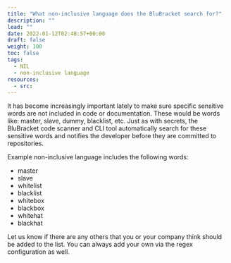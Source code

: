 ```yaml
---
title: "What non-inclusive language does the BluBracket search for?"
description: ""
lead: ""
date: 2022-01-12T02:48:57+00:00
draft: false
weight: 100
toc: false
tags:
  - NIL
  - non-inclusive language
resources:
  - src:
---
```


It has become increasingly important lately to make sure specific sensitive words are not included in code or documentation. These would be words like: master, slave, dummy, blacklist, etc. Just as with secrets, the BluBracket code scanner and CLI tool automatically search for these sensitive words and notifies the developer before they are committed to repositories.

Example non-inclusive language includes the following words:

- master
- slave
- whitelist
- blacklist
- whitebox
- blackbox
- whitehat
- blackhat

Let us know if there are any others that you or your company think should be added to the list. You can always add your own via the regex configuration as well.
